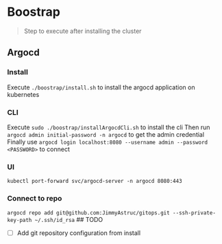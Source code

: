 # Boostrap

> Step to execute after installing the cluster

## Argocd

### Install

Execute `./boostrap/install.sh` to install the argocd application on kubernetes

### CLI

Execute `sudo ./boostrap/installArgocdCli.sh` to install the cli
Then run `argocd admin initial-password -n argocd` to get the admin credential
Finally use `argocd login localhost:8080 --username admin --password <PASSWORD>` to connect

### UI

`kubectl port-forward svc/argocd-server -n argocd 8080:443`

### Connect to repo

`argocd repo add git@github.com:JimmyAstruc/gitops.git --ssh-private-key-path ~/.ssh/id_rsa`                                                                                                                                                                                                                                                                                                             ## TODO

- [ ] Add git repository configuration from install